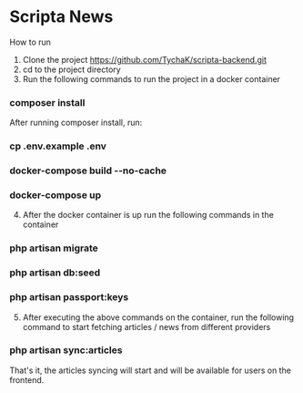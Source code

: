 # Scripta News
How to run
1. Clone the project https://github.com/TychaK/scripta-backend.git
2. cd to the project directory
3. Run the following commands to run the project in a docker container

### composer install
After running composer install, run:
### cp .env.example .env

### docker-compose build --no-cache
### docker-compose up

4. After the docker container is up run the following commands in the container
### php artisan migrate
### php artisan db:seed
### php artisan passport:keys

5. After executing the above commands on the container, run the following command to start fetching articles / news from different providers
### php artisan sync:articles

That's it, the articles syncing will start and will be available for users on the frontend.
